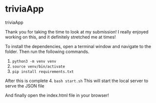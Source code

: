 # triviaApp

triviaApp

Thank you for taking the time to look at my submission! I really enjoyed working on this, and it definitely stretched me at times!

To install the dependencies, open a terminal window and navigate to the folder. Then run the following commands.

1. `python3 -m venv venv`
2. `source venv/bin/activate`
3. `pip install requirements.txt`

After this is complete 4. `bash start.sh`
This will start the local server to serve the JSON file

And finally open the index.html file in your browser!
